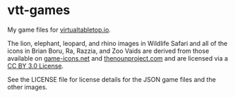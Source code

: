 # vtt-games
My game files for [virtualtabletop.io](https://github.com/ArnoldSmith86/virtualtabletop/).

The lion, elephant, leopard, and rhino images in Wildlife Safari and all of the icons in Brian Boru, Ra, Razzia, and Zoo Vaids are derived from those available on [game-icons.net](https://game-icons.net) and [thenounproject.com](https://thenounproject.com) and are licensed via a [CC BY 3.0 License](https://creativecommons.org/licenses/by/3.0/).

See the LICENSE file for license details for the JSON game files and the other images.